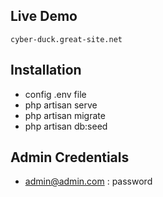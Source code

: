 
## Live Demo
    cyber-duck.great-site.net
## Installation
- config .env file 
- php artisan serve
- php artisan migrate
- php artisan db:seed


## Admin Credentials
-  admin@admin.com : password
